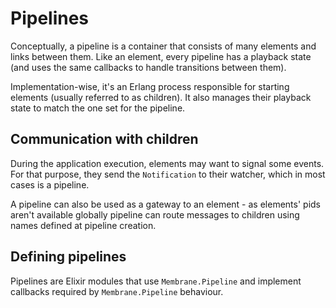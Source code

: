 # Pipelines

Conceptually, a pipeline is a container that consists of many elements and links between them.
Like an element, every pipeline has a playback state (and uses the same callbacks to handle transitions between them).

Implementation-wise, it's an Erlang process responsible for starting elements (usually referred to as children).
It also manages their playback state to match the one set for the pipeline.

## Communication with children

During the application execution, elements may want to signal some events. For that purpose, they send the
`Notification` to their watcher, which in most cases is a pipeline.

A pipeline can also be used as a gateway to an element - as elements' pids aren't available globally pipeline can route messages
to children using names defined at pipeline creation.

## Defining pipelines

Pipelines are Elixir modules that use `Membrane.Pipeline` and implement callbacks required by `Membrane.Pipeline` behaviour.